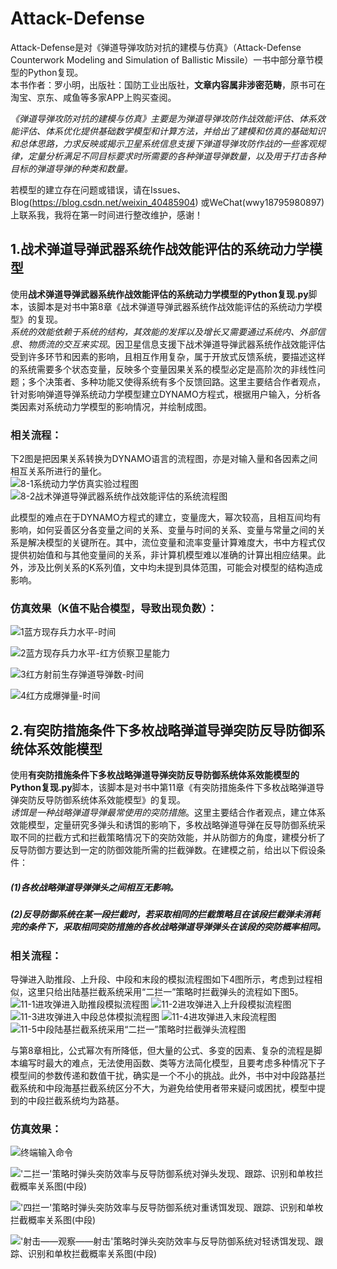 # Attack-Defense
Attack-Defense是对《弹道导弹攻防对抗的建模与仿真》（Attack-Defense Counterwork Modeling and Simulation of Ballistic Missile）一书中部分章节模型的Python复现。<br>
本书作者：罗小明，出版社：国防工业出版社，**文章内容属非涉密范畴**，原书可在淘宝、京东、咸鱼等多家APP上购买查阅。<br>

*《弹道导弹攻防对抗的建模与仿真》主要是为弹道导弹攻防作战效能评估、体系效能评估、体系优化提供基础数学模型和计算方法，并给出了建模和仿真的基础知识和总体思路，力求反映或揭示卫星系统信息支援下弹道导弹攻防作战的一些客观规律，定量分析满足不同目标要求时所需要的各种弹道导弹数量，以及用于打击各种目标的弹道导弹的种类和数量。*<br>

若模型的建立存在问题或错误，请在Issues、 Blog(https://blog.csdn.net/weixin_40485904) 或WeChat(wwy18795980897) 上联系我，我将在第一时间进行整改维护，感谢！<br>
## 1.战术弹道导弹武器系统作战效能评估的系统动力学模型
使用**战术弹道导弹武器系统作战效能评估的系统动力学模型的Python复现.py**脚本，该脚本是对书中第8章《战术弹道导弹武器系统作战效能评估的系统动力学模型》的复现。<br>
*系统的效能依赖于系统的结构，其效能的发挥以及增长又需要通过系统内、外部信息、物质流的交互来实现*。因卫星信息支援下战术弹道导弹武器系统作战效能评估受到许多环节和因素的影响，且相互作用复杂，属于开放式反馈系统，要描述这样的系统需要多个状态变量，反映多个变量因果关系的模型必定是高阶次的非线性问题；多个决策者、多种功能又使得系统有多个反馈回路。这里主要结合作者观点，针对影响弹道导弹系统动力学模型建立DYNAMO方程式，根据用户输入，分析各类因素对系统动力学模型的影响情况，并绘制成图。<br>
### 相关流程：
下2图是把因果关系转换为DYNAMO语言的流程图，亦是对输入量和各因素之间相互关系所进行的量化。<br>
![8-1系统动力学仿真实验过程图](https://user-images.githubusercontent.com/39434325/212686988-c99b14b3-a0c2-4511-bd2d-3ec03de025e0.jpg)
![8-2战术弹道导弹武器系统作战效能评估的系统流程图](https://user-images.githubusercontent.com/39434325/212687054-26bf24d9-6b64-4a29-8686-69d3eff6fa52.jpg)

此模型的难点在于DYNAMO方程式的建立，变量庞大，幂次较高，且相互间均有影响，如何妥善区分各变量之间的关系、变量与时间的关系、变量与常量之间的关系是解决模型的关键所在。其中，流位变量和流率变量计算难度大，书中方程式仅提供初始值和与其他变量间的关系，非计算机模型难以准确的计算出相应结果。此外，涉及比例关系的K系列值，文中均未提到具体范围，可能会对模型的结构造成影响。<br>
### 仿真效果（K值不贴合模型，导致出现负数）：<br>
![1蓝方现存兵力水平-时间](https://user-images.githubusercontent.com/39434325/211376974-584378c6-afa6-4d3e-bd6f-877e6c97b2d8.png)<br>

![2蓝方现存兵力水平-红方侦察卫星能力](https://user-images.githubusercontent.com/39434325/211377000-584f993b-8c43-4b17-9132-a33588fcbfe3.png)<br>

![3红方射前生存弹道导弹数-时间](https://user-images.githubusercontent.com/39434325/211377027-665a0416-22c5-4221-be81-b466935d6131.png)<br>

![4红方成爆弹量-时间](https://user-images.githubusercontent.com/39434325/211377055-57de718e-c75f-4e01-bd55-4815fb548617.png)<br>

## 2.有突防措施条件下多枚战略弹道导弹突防反导防御系统体系效能模型
使用**有突防措施条件下多枚战略弹道导弹突防反导防御系统体系效能模型的Python复现.py**脚本，该脚本是对书中第11章《有突防措施条件下多枚战略弹道导弹突防反导防御系统体系效能模型》的复现。<br>
*诱饵是一种战略弹道导弹最常使用的突防措施*。这里主要结合作者观点，建立体系效能模型，定量研究多弹头和诱饵的影响下，多枚战略弹道导弹在反导防御系统采取不同的拦截方式和拦截策略情况下的突防效能，并从防御方的角度，建模分析了反导防御方要达到一定的防御效能所需的拦截弹数。在建模之前，给出以下假设条件：<br>
##### (1)各枚战略弹道导弹弹头之间相互无影响。<br>
##### (2)反导防御系统在某一段拦截时，若采取相同的拦截策略且在该段拦截弹未消耗完的条件下，采取相同突防措施的各枚战略弹道导弹弹头在该段的突防概率相同。<br>
### 相关流程：
导弹进入助推段、上升段、中段和末段的模拟流程图如下4图所示，考虑到过程相似，这里只给出陆基拦截系统采用“二拦一”策略时拦截弹头的流程如下图5。<br>
![11-1进攻弹进入助推段模拟流程图](https://user-images.githubusercontent.com/39434325/212687135-9210a56b-ba96-4964-89be-7943f9bb40ae.jpg)
![11-2进攻弹进入上升段模拟流程图](https://user-images.githubusercontent.com/39434325/212687241-167ecf6f-29ab-4026-888a-032d65b0be50.jpg)
![11-3进攻弹进入中段总体模拟流程图](https://user-images.githubusercontent.com/39434325/212687314-e2611faf-6d64-4c7a-a8e7-3a690bd375ce.jpg)
![11-4进攻弹进入末段流程图](https://user-images.githubusercontent.com/39434325/212687388-9b3668a9-e4df-44e3-b45f-a723b776e900.jpg)
![11-5中段陆基拦截系统采用“二拦一”策略时拦截弹头流程图](https://user-images.githubusercontent.com/39434325/212687435-ec4c2d42-14c2-4334-8297-7c6034af5739.jpg)

与第8章相比，公式幂次有所降低，但大量的公式、多变的因素、复杂的流程是脚本编写时最大的难点，无法使用函数、类等方法简化模型，且要考虑多种情况下子模型间的参数传递和数值干扰，确实是一个不小的挑战。此外，书中对中段路基拦截系统和中段海基拦截系统区分不大，为避免给使用者带来疑问或困扰，模型中提到的中段拦截系统均为路基。<br>
### 仿真效果：<br>
![终端输入命令](https://user-images.githubusercontent.com/39434325/211377101-f8c6dd1d-f836-4058-a7c5-4c90397e4b8b.png)<br>

!['二拦一'策略时弹头突防效率与反导防御系统对弹头发现、跟踪、识别和单枚拦截概率关系图(中段)](https://user-images.githubusercontent.com/39434325/211377126-ee225656-b2f1-4ded-b138-4823f7f7e3d2.png)<br>

!['四拦一'策略时弹头突防效率与反导防御系统对重诱饵发现、跟踪、识别和单枚拦截概率关系图(中段)](https://user-images.githubusercontent.com/39434325/211377151-89ab91cb-879e-4277-9692-030ee4f2ad75.png)<br>

!['射击——观察——射击'策略时弹头突防效率与反导防御系统对轻诱饵发现、跟踪、识别和单枚拦截概率关系图(中段)](https://user-images.githubusercontent.com/39434325/211377195-a33c52e9-8490-4d8b-a41f-81811e9dedb6.png)

